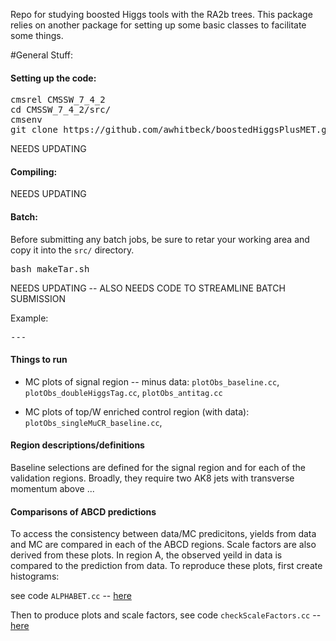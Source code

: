 Repo for studying boosted Higgs tools with the RA2b trees.  This package relies on another package for setting up some basic 
classes to facilitate some things.  

#General Stuff:

#### Setting up the code:
<pre>
cmsrel CMSSW_7_4_2
cd CMSSW_7_4_2/src/
cmsenv
git clone https://github.com/awhitbeck/boostedHiggsPlusMET.git
</pre>

NEEDS UPDATING

#### Compiling:

NEEDS UPDATING
 
#### Batch:

Before submitting any batch jobs, be sure to retar your working area and copy it into the <code>src/</code> directory.

<pre>
bash makeTar.sh        
</pre>

NEEDS UPDATING -- ALSO NEEDS CODE TO STREAMLINE BATCH SUBMISSION

Example:
<pre>
---
</pre>

#### Things to run

- MC plots of signal region -- minus data: `plotObs_baseline.cc`, `plotObs_doubleHiggsTag.cc`, `plotObs_antitag.cc`

- MC plots of top/W enriched control region (with data): `plotObs_singleMuCR_baseline.cc`, 

#### Region descriptions/definitions

Baseline selections are defined for the signal region and for each of the validation regions. Broadly, they require two AK8 jets with transverse momentum above ... 

#### Comparisons of ABCD predictions

To access the consistency between data/MC predicitons, yields from data and MC are compared in each of the ABCD regions.  Scale factors are also derived from these plots.  In region A, the observed yeild in data is compared to the prediction from data.  To reproduce these plots, first create histograms:

see code `ALPHABET.cc` -- [here](https://github.com/awhitbeck/boostedHiggsPlusMET/blob/RA2b_V12_v0/src/ALPHABET.cc) 

Then to produce plots and scale factors, see code `checkScaleFactors.cc` -- [here](https://github.com/awhitbeck/boostedHiggsPlusMET/blob/RA2b_V12_v0/src/checkScaleFactors.cc)

